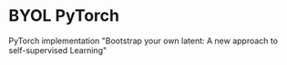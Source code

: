 # BYOL PyTorch
PyTorch implementation "Bootstrap your own latent: A new approach to self-supervised Learning"
